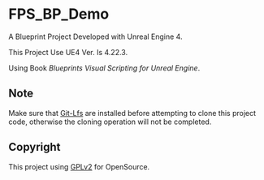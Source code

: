 # FPS_BP_Demo

A Blueprint Project Developed with Unreal Engine 4.

This Project Use UE4 Ver. Is 4.22.3.

Using Book *Blueprints Visual Scripting for Unreal Engine*.

## Note

Make sure that [Git-Lfs](https://git-lfs.github.com/) are installed before attempting to clone this project code, otherwise the cloning operation will not be completed.

## Copyright

This project using [GPLv2](https://img.shields.io/badge/license-GPLv2-blue.svg?style=flat) for OpenSource.

